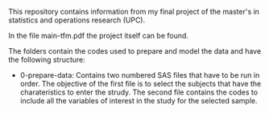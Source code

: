 This repository contains information from my final project of the master's in statistics and operations research (UPC).  

In the file main-tfm.pdf the project itself can be found.

The folders contain the codes used to prepare and model the data and have the following structure:

- 0-prepare-data: Contains two numbered SAS files that have to be run in order. The objective of the first file is to select the subjects that have the charateristics to enter the strudy. The second file contains the codes to include all the variables of interest in the study for the selected sample.
